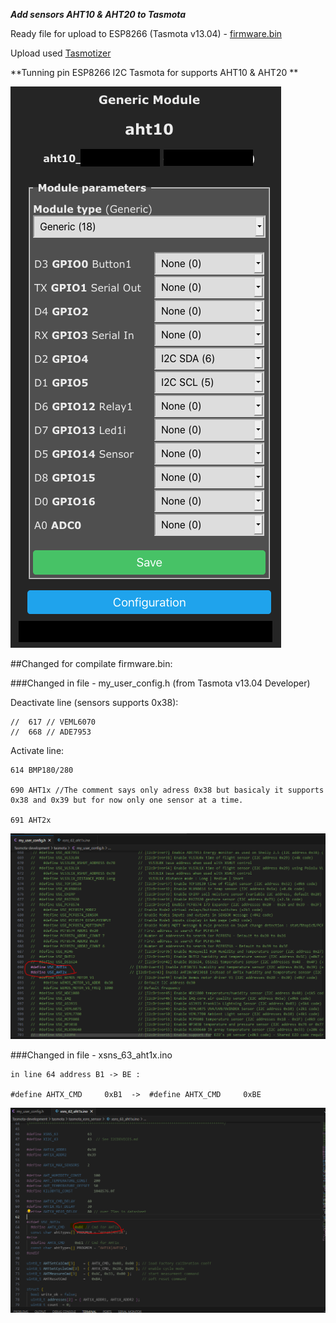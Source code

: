 ***Add sensors AHT10 & AHT20 to Tasmota***

Ready file for upload to ESP8266  (Tasmota v13.04)  - [firmware.bin](https://github.com/1638NimtE/Tasmota_AHT20/blob/main/firmware.bin)

Upload used [Tasmotizer](https://github.com/tasmota/tasmotizer)

**Tunning pin  ESP8266 I2C Tasmota for supports AHT10 & AHT20 **

   ![plot](https://github.com/1638NimtE/Tasmota_AHT20/blob/main/AHT20_I2C_pin_Tasmota.png)
    
##Changed for compilate firmware.bin:

###Changed in file - my_user_config.h (from Tasmota v13.04 Developer)
    
Deactivate line (sensors supports 0x38):    
    
    //  617 // VEML6070    
    //  668 // ADE7953
 
Activate line:
    
    614 BMP180/280
    
    690 AHT1x //The comment says only adress 0x38 but basicaly it supports 0x38 and 0x39 but for now only one sensor at a time.
    
    691 AHT2x 
  ![plot](https://github.com/1638NimtE/Tasmota_AHT20/blob/main/01_my_user_config.h%20_active_%20AHT10%20AHT20.PNG)
  
###Changed in file - xsns_63_aht1x.ino

    in line 64 address B1 -> BE :

    #define AHTX_CMD     0xB1  ->  #define AHTX_CMD     0xBE
   ![plot](https://github.com/1638NimtE/Tasmota_AHT20/blob/main/02_%20xsns_63_aht1x_%20change%20address%20B1%20to%20BE.PNG)
